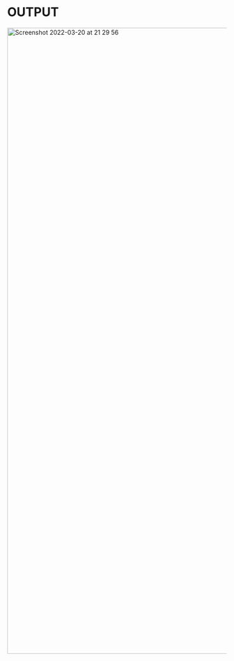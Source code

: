 # OUTPUT
<img width="1435" alt="Screenshot 2022-03-20 at 21 29 56" src="https://user-images.githubusercontent.com/100848304/159171189-951e8d1b-db25-455a-904e-5d14e25a82de.png">
